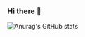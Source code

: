 ### Hi there 👋

![Anurag's GitHub stats](https://github-readme-stats.vercel.app/api?username=SHINSUNGH&show_icons=true&theme=radical)

<!--
**SHINSUNGH/SHINSUNGH** is a ✨ _special_ ✨ repository because its `README.md` (this file) appears on your GitHub profile.

Here are some ideas to get you started:

- 🔭 I’m currently working on ...
- 🌱 I’m currently learning ...
- 👯 I’m looking to collaborate on ...
- 🤔 I’m looking for help with ...
- 💬 Ask me about ...
- 📫 How to reach me: ...
- 😄 Pronouns: ...
- ⚡ Fun fact: ...
-->

